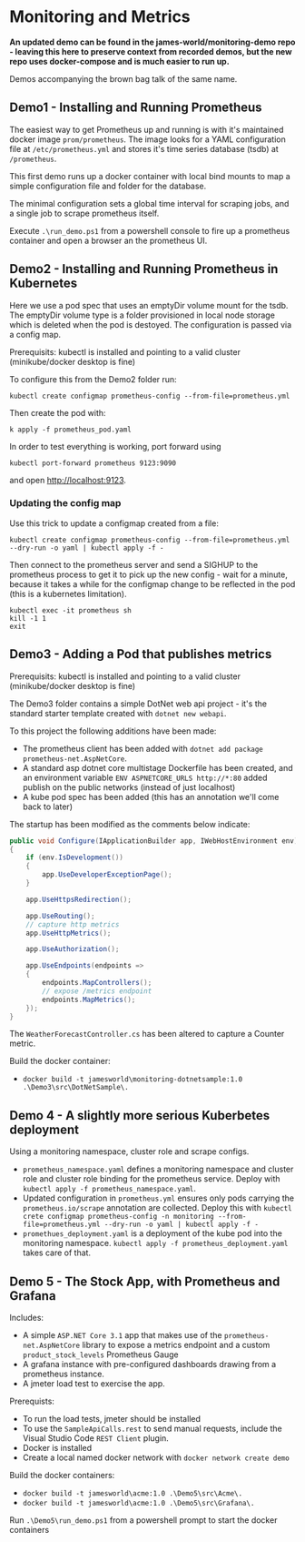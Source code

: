 # Monitoring and Metrics

**An updated demo can be found in the james-world/monitoring-demo repo - leaving this here to preserve context from recorded demos, but the new repo uses docker-compose and is much easier to run up.**

Demos accompanying the brown bag talk of the same name.

## Demo1 - Installing and Running Prometheus

The easiest way to get Prometheus up and running is with it's maintained docker image `prom/prometheus`. The image looks for a YAML configuration file at `/etc/prometheus.yml` and stores it's time series database (tsdb) at `/prometheus`.

This first demo runs up a docker container with local bind mounts to map a simple configuration file and folder for the database.

The minimal configuration sets a global time interval for scraping jobs, and a single job to scrape prometheus itself.

Execute `.\run_demo.ps1` from a powershell console to fire up a prometheus container and open a browser an the prometheus UI.

## Demo2 - Installing and Running Prometheus in Kubernetes

Here we use a pod spec that uses an emptyDir volume mount for the tsdb. The emptyDir volume type is a folder provisioned in local node storage which is deleted when the pod is destoyed. The configuration is passed via a config map.

Prerequisits: kubectl is installed and pointing to a valid cluster (minikube/docker desktop is fine)

To configure this from the Demo2 folder run:

    kubectl create configmap prometheus-config --from-file=prometheus.yml

Then create the pod with:

    k apply -f prometheus_pod.yaml

In order to test everything is working, port forward using

    kubectl port-forward prometheus 9123:9090

and open <http://localhost:9123>.

### Updating the config map

Use this trick to update a configmap created from a file:

```
kubectl create configmap prometheus-config --from-file=prometheus.yml --dry-run -o yaml | kubectl apply -f -
```

Then connect to the prometheus server and send a SIGHUP to the prometheus process to get it to pick up the new config - wait for a minute, because it takes a while for the configmap change to be reflected in the pod (this is a kubernetes limitation).

```
kubectl exec -it prometheus sh
kill -1 1
exit
```

## Demo3 - Adding a Pod that publishes metrics

Prerequisits: kubectl is installed and pointing to a valid cluster (minikube/docker desktop is fine)

The Demo3 folder contains a simple DotNet web api project - it's the standard starter template created with `dotnet new webapi`.

To this project the following additions have been made:

- The prometheus client has been added with `dotnet add package prometheus-net.AspNetCore`.
- A standard asp dotnet core multistage Dockerfile has been created, and an environment variable
  `ENV ASPNETCORE_URLS http://*:80` added publish on the public networks (instead of just localhost)
- A kube pod spec has been added (this has an annotation we'll come back to later)

The startup has been modified as the comments below indicate:

```csharp
public void Configure(IApplicationBuilder app, IWebHostEnvironment env)
{
    if (env.IsDevelopment())
    {
        app.UseDeveloperExceptionPage();
    }

    app.UseHttpsRedirection();

    app.UseRouting();
    // capture http metrics
    app.UseHttpMetrics();

    app.UseAuthorization();

    app.UseEndpoints(endpoints =>
    {
        endpoints.MapControllers();
        // expose /metrics endpoint
        endpoints.MapMetrics();
    });
}
```

The `WeatherForecastController.cs` has been altered to capture a Counter metric.

Build the docker container:

- `docker build -t jamesworld\monitoring-dotnetsample:1.0 .\Demo3\src\DotNetSample\.`

## Demo 4 - A slightly more serious Kuberbetes deployment

Using a monitoring namespace, cluster role and scrape configs.

- `prometheus_namespace.yaml` defines a monitoring namespace and cluster role and cluster role binding for the prometheus service. Deploy with `kubectl apply -f prometheus_namespace.yaml`.
- Updated configuration in `prometheus.yml` ensures only pods carrying the `prometheus.io/scrape` annotation are collected. Deploy this with `kubectl crete configmap prometheus-config -n monitoring --from-file=prometheus.yml --dry-run -o yaml | kubectl apply -f -`
- `promethues_deployment.yaml` is a deployment of the kube pod into the monitoring namespace. `kubectl apply -f prometheus_deployment.yaml` takes care of that.

## Demo 5 - The Stock App, with Prometheus and Grafana

Includes:

- A simple `ASP.NET Core 3.1` app that makes use of the `prometheus-net.AspNetCore` library to expose a metrics endpoint and a custom `product_stock_levels` Prometheus Gauge
- A grafana instance with pre-configured dashboards drawing from a prometheus instance.
- A jmeter load test to exercise the app.

Prerequists:

- To run the load tests, jmeter should be installed
- To use the `SampleApiCalls.rest` to send manual requests, include the Visual Studio Code `REST Client` plugin.
- Docker is installed
- Create a local named docker network with `docker network create demo`

Build the docker containers:

- `docker build -t jamesworld\acme:1.0 .\Demo5\src\Acme\.`
- `docker build -t jamesworld\acme:1.0 .\Demo5\src\Grafana\.`

Run `.\Demo5\run_demo.ps1` from a powershell prompt to start the docker containers
